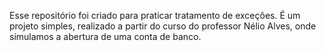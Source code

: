 Esse repositório foi criado para praticar tratamento de exceções.
É um projeto simples, realizado a partir do curso do professor Nélio Alves,
onde simulamos a abertura de uma conta de banco.